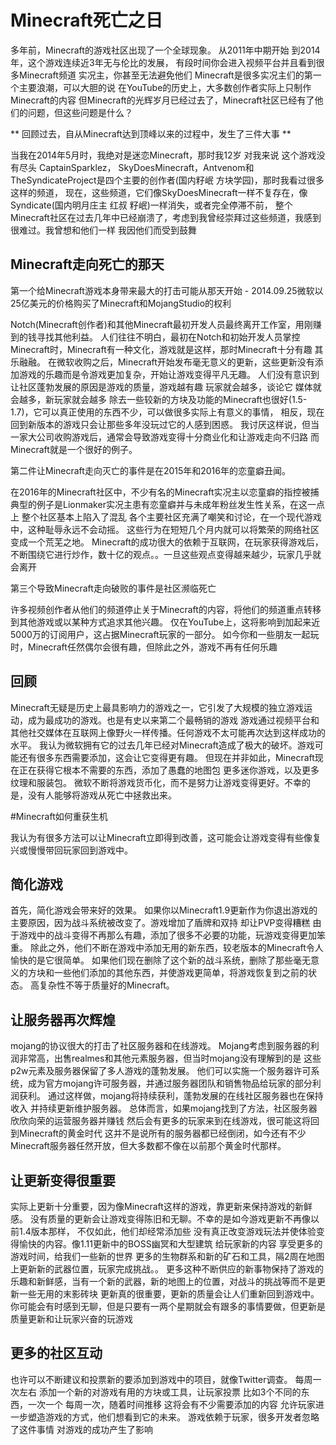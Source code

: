 
# Minecraft死亡之日

多年前，Minecraft的游戏社区出现了一个全球现象。
从2011年中期开始 到2014年，这个游戏连续近3年无与伦比的发展，
有段时间你会进入视频平台并且看到很多Minecraft频道 实况主，你甚至无法避免他们
Minecraft是很多实况主们的第一个主要浪潮，可以大胆的说 在YouTube的历史上，大多数创作者实际上只制作Minecraft的内容
但Minecraft的光辉岁月已经过去了，Minecraft社区已经有了他们的问题，但这些问题是什么？

** 回顾过去，自从Minecraft达到顶峰以来的过程中，发生了三件大事 **

当我在2014年5月时，我绝对是迷恋Minecraft，那时我12岁 对我来说 这个游戏没有尽头
CaptainSparklez， SkyDoesMinecraft，Antvenom和TheSyndicateProject是四个主要的创作者(国内籽岷 方块学园)，那时我看过很多这样的频道，
现在，这些频道，它们像SkyDoesMinecraft一样不复存在，像Syndicate(国内明月庄主 红叔 籽岷)一样消失，或者完全停滞不前，
整个Minecraft社区在过去几年中已经崩溃了，考虑到我曾经崇拜过这些频道，我感到很难过。我曾想和他们一样 我因他们而受到鼓舞

## Minecraft走向死亡的那天

第一个给Minecraft游戏本身带来最大的打击可能从那天开始 - 2014.09.25微软以25亿美元的价格购买了Minecraft和MojangStudio的权利

Notch(Minecraft创作者)和其他Minecraft最初开发人员最终离开工作室，用刚赚到的钱寻找其他利益。
人们往往不明白，最初在Notch和初始开发人员掌控Minecraft时，Minecraft有一种文化，游戏就是这样，那时Minecraft十分有趣 其乐融融。
在微软收购之后，Minecraft开始发布毫无意义的更新，这些更新没有添加游戏的乐趣而是令游戏更加复杂，开始让游戏变得平凡无趣。
人们没有意识到让社区蓬勃发展的原因是游戏的质量，游戏越有趣 玩家就会越多，谈论它 媒体就会越多，新玩家就会越多
除去一些较新的方块及功能的Minecraft也很好(1.5-1.7)，它可以真正使用的东西不少，可以做很多实际上有意义的事情，
相反，现在回到新版本的游戏只会让那些多年没玩过它的人感到困惑。
我讨厌这样说，但当一家大公司收购游戏后，通常会导致游戏变得十分商业化和让游戏走向不归路
而Minecraft就是一个很好的例子。


第二件让Minecraft走向灭亡的事件是在2015年和2016年的恋童癖丑闻。

在2016年的Minecraft社区中，不少有名的Minecraft实况主以恋童癖的指控被捕
典型的例子是Lionmaker实况主患有恋童癖并与未成年粉丝发生性关系，在这一点上 整个社区基本上陷入了混乱
各个主要社区充满了嘲笑和讨论，在一个现代游戏中，这种耻辱永远不会动摇。
这些行为在短短几个月内就可以将繁荣的网络社区变成一个荒芜之地。
Minecraft的成功很大的依赖于互联网，在玩家获得游戏后，不断围绕它进行炒作，数十亿的观点。。一旦这些观点变得越来越少，玩家几乎就会离开


第三个导致Minecraft走向破败的事件是社区濒临死亡

许多视频创作者从他们的频道停止关于Minecraft的内容，将他们的频道重点转移到其他游戏或以某种方式追求其他兴趣。
仅在YouTube上，这将影响到加起来近5000万的订阅用户，这占据Minecraft玩家的一部分。
如今你和一些朋友一起玩时，Minecraft任然偶尔会很有趣，但除此之外，游戏不再有任何乐趣

## 回顾
Minecraft无疑是历史上最具影响力的游戏之一，它引发了大规模的独立游戏运动，成为最成功的游戏。也是有史以来第二个最畅销的游戏
游戏通过视频平台和其他社交媒体在互联网上像野火一样传播。任何游戏不太可能再次达到这样成功的水平。
我认为微软拥有它的过去几年已经对Minecraft造成了极大的破坏。游戏可能还有很多东西需要添加，这会让它变得更有趣。
但现在并非如此，Minecraft现在正在获得它根本不需要的东西，添加了愚蠢的地图包 更多迷你游戏，以及更多纹理和服装包。
微软不断将游戏货币化，而不是努力让游戏变得更好。不幸的是，没有人能够将游戏从死亡中拯救出来。













#Minecraft如何重获生机

我认为有很多方法可以让Minecraft立即得到改善，这可能会让游戏变得有些像复兴或慢慢带回玩家回到游戏中。

## 简化游戏

首先，简化游戏会带来好的效果。
如果你以Minecraft1.9更新作为你退出游戏的主要原因，因为战斗系统被改变了。游戏增加了盾牌和双持 却让PVP变得糟糕
由于游戏中的战斗变得不再那么有趣，添加了很多不必要的功能，玩游戏变得更加笨重。
除此之外，他们不断在游戏中添加无用的新东西，较老版本的Minecraft令人愉快的是它很简单。
如果他们现在删除了这个新的战斗系统，删除了那些毫无意义的方块和一些他们添加的其他东西，并使游戏更简单，将游戏恢复到之前的状态。
高复杂性不等于质量好的Minecraft。

## 让服务器再次辉煌

mojang的协议很大的打击了社区服务器和在线游戏。
Mojang考虑到服务器的利润非常高，出售realmes和其他元素服务器，但当时mojang没有理解到的是 这些p2w元素及服务器保留了多人游戏的蓬勃发展。
他们可以实施一个服务器许可系统，成为官方mojang许可服务器，并通过服务器团队和销售物品给玩家的部分利润获利。
通过这样做，mojang将持续获利，蓬勃发展的在线社区服务器也在保持收入 并持续更新维护服务器。
总体而言，如果mojang找到了方法，社区服务器欣欣向荣的运营服务器并赚钱 然后会有更多的玩家来到在线游戏，很可能这将回到Minecraft的黄金时代
这并不是说所有的服务器都已经倒闭，如今还有不少Minecraft服务器任然开放，但大多数都不像在以前那个黄金时代那样。

## 让更新变得很重要

实际上更新十分重要，因为像Minecraft这样的游戏，靠更新来保持游戏的新鲜感。
没有质量的更新会让游戏变得陈旧和无聊。不幸的是如今游戏更新不再像以前1.4版本那样，
不仅如此，他们却经常添加些 没有真正改变游戏玩法并使体验变得愉快的内容。像1.11更新中的BOSS幽冥和大型建筑
给玩家新的内容 享受更多的游戏时间，给我们一些新的世界 更多的生物群系和新的矿石和工具，隔2周在地图上更新新的武器位置，玩家完成挑战。。
更多这种不断供应的新事物保持了游戏的乐趣和新鲜感，当有一个新的武器，新的地图上的位置，对战斗的挑战等而不是更新一些无用的末影砖块 
更新真的很重要，更新的质量会让人们重新回到游戏中。你可能会有时感到无聊，但是只要有一两个星期就会有跟多的事情要做，但更新是质量更新和让玩家兴奋的玩游戏

## 更多的社区互动

也许可以不断建议和投票新的要添加到游戏中的项目，就像Twitter调查。
每周一次左右 添加一个新的对游戏有用的方块或工具，让玩家投票 比如3个不同的东西，一次一个 每周一次，随着时间推移 这将会有不少需要添加的内容
允许玩家进一步塑造游戏的方式，他们想看到它的未来。
游戏依赖于玩家，很多开发者忽略了这件事情 对游戏的成功产生了影响










